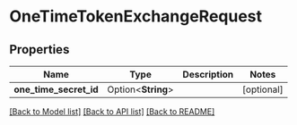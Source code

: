 # OneTimeTokenExchangeRequest

## Properties

| Name                   | Type               | Description | Notes      |
| ---------------------- | ------------------ | ----------- | ---------- |
| **one_time_secret_id** | Option<**String**> |             | [optional] |

[[Back to Model list]](../README.md#documentation-for-models)
[[Back to API list]](../README.md#documentation-for-api-endpoints)
[[Back to README]](../README.md)
